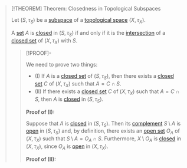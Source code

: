 >[!THEOREM] Theorem: Closedness in Topological Subspaces
>
>Let $(S, \tau_S)$ be a [subspace](Topological%20Subspace.md) of a [topological space](../Topological%20Space.md) $(X, \tau_X)$.
>
>A [set](../../Set%20Theory/Set.md) $A$ is [closed](../Topologies/Closed%20Subset.md) in $(S, \tau_S)$ if and only if it is the [intersection](../../Set%20Theory/Operations%20with%20Sets/Intersection.md) of a [closed set](../Topologies/Closed%20Subset.md) of $(X, \tau_X)$ with $S$.
>
>>[!PROOF]-
>>
>>We need to prove two things:
>>- (I) If $A$ is a [closed set](../Topologies/Closed%20Subset.md) of $(S, \tau_S)$, then there exists a [closed set](../Topologies/Closed%20Subset.md) $C$ of $(X, \tau_X)$ such that $A = C \cap S$.
>>- (II) If there exists a [closed set](../Topologies/Closed%20Subset.md) $C$ of $(X, \tau_X)$ such that $A = C \cap S$, then $A$ is [closed](../Topologies/Closed%20Subset.md) in $(S, \tau_S)$.
>>
>>**Proof of (I):**
>>
>>Suppose that $A$ is [closed](../Topologies/Closed%20Subset.md) in $(S, \tau_S)$. Then its [complement](../../Set%20Theory/Complement.md) $S \setminus A$ is [open](../Topologies/Open%20Subset.md) in $(S, \tau_S)$ and, by definition, there exists an [open set](../Topologies/Open%20Subset.md) $O_A$ of $(X, \tau_X)$ such that $S \setminus A = O_A \cap S$. Furthermore, $X \setminus O_A$ is [closed](../Topologies/Closed%20Subset.md) in $(X, \tau_X)$, since $O_A$ is [open](../Topologies/Open%20Subset.md) in $(X, \tau_X)$.
>>
>>**Proof of (II):**
>>
>>
>